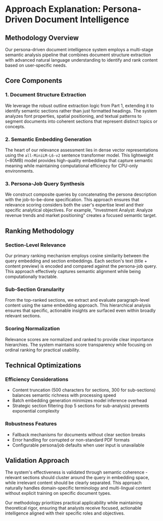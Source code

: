 # Approach Explanation: Persona-Driven Document Intelligence

## Methodology Overview

Our persona-driven document intelligence system employs a multi-stage semantic analysis pipeline that combines document structure extraction with advanced natural language understanding to identify and rank content based on user-specific needs.

## Core Components

### 1. Document Structure Extraction
We leverage the robust outline extraction logic from Part 1, extending it to identify semantic sections rather than just formatted headings. The system analyzes font properties, spatial positioning, and textual patterns to segment documents into coherent sections that represent distinct topics or concepts.

### 2. Semantic Embedding Generation
The heart of our relevance assessment lies in dense vector representations using the `all-MiniLM-L6-v2` sentence transformer model. This lightweight (~80MB) model provides high-quality embeddings that capture semantic meaning while maintaining computational efficiency for CPU-only environments.

### 3. Persona-Job Query Synthesis
We construct composite queries by concatenating the persona description with the job-to-be-done specification. This approach ensures that relevance scoring considers both the user's expertise level and their specific analytical objectives. For example, "Investment Analyst: Analyze revenue trends and market positioning" creates a focused semantic target.

## Ranking Methodology

### Section-Level Relevance
Our primary ranking mechanism employs cosine similarity between the query embedding and section embeddings. Each section's text (title + content preview) is encoded and compared against the persona-job query. This approach effectively captures semantic alignment while being computationally tractable.

### Sub-Section Granularity
From the top-ranked sections, we extract and evaluate paragraph-level content using the same embedding approach. This hierarchical analysis ensures that specific, actionable insights are surfaced even within broadly relevant sections.

### Scoring Normalization
Relevance scores are normalized and ranked to provide clear importance hierarchies. The system maintains score transparency while focusing on ordinal ranking for practical usability.

## Technical Optimizations

### Efficiency Considerations
- Content truncation (500 characters for sections, 300 for sub-sections) balances semantic richness with processing speed
- Batch embedding generation minimizes model inference overhead
- Strategic section filtering (top 5 sections for sub-analysis) prevents exponential complexity

### Robustness Features
- Fallback mechanisms for documents without clear section breaks
- Error handling for corrupted or non-standard PDF formats
- Configurable persona/job defaults when user input is unavailable

## Validation Approach

The system's effectiveness is validated through semantic coherence - relevant sections should cluster around the query in embedding space, while irrelevant content should be clearly separated. This approach naturally handles domain-specific terminology and multi-lingual content without explicit training on specific document types.

Our methodology prioritizes practical applicability while maintaining theoretical rigor, ensuring that analysts receive focused, actionable intelligence aligned with their specific roles and objectives. 